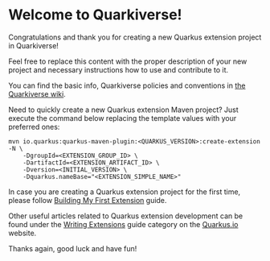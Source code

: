 # Welcome to Quarkiverse!

Congratulations and thank you for creating a new Quarkus extension project in Quarkiverse!

Feel free to replace this content with the proper description of your new project and necessary instructions how to use and contribute to it.

You can find the basic info, Quarkiverse policies and conventions in [the Quarkiverse wiki](https://github.com/quarkiverse/quarkiverse/wiki).

Need to quickly create a new Quarkus extension Maven project? Just execute the command below replacing the template values with your preferred ones:
```
mvn io.quarkus:quarkus-maven-plugin:<QUARKUS_VERSION>:create-extension -N \
    -DgroupId=<EXTENSION_GROUP_ID> \ 
    -DartifactId=<EXTENSION_ARTIFACT_ID> \  
    -Dversion=<INITIAL_VERSION> \ 
    -Dquarkus.nameBase="<EXTENSION_SIMPLE_NAME>"
```

In case you are creating a Quarkus extension project for the first time, please follow [Building My First Extension](https://quarkus.io/guides/building-my-first-extension) guide.

Other useful articles related to Quarkus extension development can be found under the [Writing Extensions](https://quarkus.io/guides/#writing-extensions) guide category on the [Quarkus.io](http://quarkus.io) website.

Thanks again, good luck and have fun!
